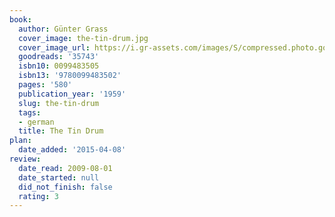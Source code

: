 ```yaml
---
book:
  author: Günter Grass
  cover_image: the-tin-drum.jpg
  cover_image_url: https://i.gr-assets.com/images/S/compressed.photo.goodreads.com/books/1327945103l/35743._SX98_.jpg
  goodreads: '35743'
  isbn10: 0099483505
  isbn13: '9780099483502'
  pages: '580'
  publication_year: '1959'
  slug: the-tin-drum
  tags:
  - german
  title: The Tin Drum
plan:
  date_added: '2015-04-08'
review:
  date_read: 2009-08-01
  date_started: null
  did_not_finish: false
  rating: 3
---
```

